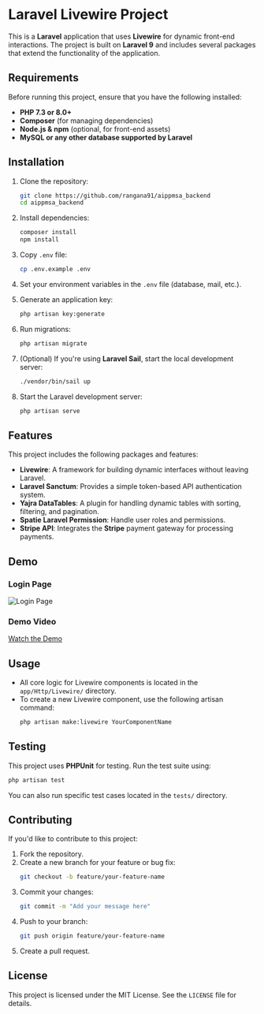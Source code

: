 # Laravel Livewire Project

This is a **Laravel** application that uses **Livewire** for dynamic front-end interactions. The project is built on **Laravel 9** and includes several packages that extend the functionality of the application.

## Requirements

Before running this project, ensure that you have the following installed:

- **PHP 7.3 or 8.0+**
- **Composer** (for managing dependencies)
- **Node.js & npm** (optional, for front-end assets)
- **MySQL or any other database supported by Laravel**

## Installation

1. Clone the repository:
    ```bash
    git clone https://github.com/rangana91/aippmsa_backend
    cd aippmsa_backend
    ```

2. Install dependencies:
    ```bash
    composer install
    npm install
    ```

3. Copy `.env` file:
    ```bash
    cp .env.example .env
    ```

4. Set your environment variables in the `.env` file (database, mail, etc.).

5. Generate an application key:
    ```bash
    php artisan key:generate
    ```

6. Run migrations:
    ```bash
    php artisan migrate
    ```

7. (Optional) If you're using **Laravel Sail**, start the local development server:
    ```bash
    ./vendor/bin/sail up
    ```

8. Start the Laravel development server:
    ```bash
    php artisan serve
    ```

## Features

This project includes the following packages and features:

- **Livewire**: A framework for building dynamic interfaces without leaving Laravel.
- **Laravel Sanctum**: Provides a simple token-based API authentication system.
- **Yajra DataTables**: A plugin for handling dynamic tables with sorting, filtering, and pagination.
- **Spatie Laravel Permission**: Handle user roles and permissions.
- **Stripe API**: Integrates the **Stripe** payment gateway for processing payments.

## Demo

### Login Page
![Login Page](http://app.novatechlane.net/storage/appendix/backend/login.png)

### Demo Video
[Watch the Demo](http://app.novatechlane.net/storage/videos/backend-demo.mp4)

## Usage

- All core logic for Livewire components is located in the `app/Http/Livewire/` directory.
- To create a new Livewire component, use the following artisan command:
    ```bash
    php artisan make:livewire YourComponentName
    ```

## Testing

This project uses **PHPUnit** for testing. Run the test suite using:

```bash
php artisan test
```

You can also run specific test cases located in the `tests/` directory.

## Contributing

If you'd like to contribute to this project:

1. Fork the repository.
2. Create a new branch for your feature or bug fix:
    ```bash
    git checkout -b feature/your-feature-name
    ```
3. Commit your changes:
    ```bash
    git commit -m "Add your message here"
    ```
4. Push to your branch:
    ```bash
    git push origin feature/your-feature-name
    ```
5. Create a pull request.

## License

This project is licensed under the MIT License. See the `LICENSE` file for details.
